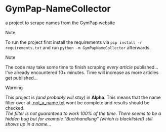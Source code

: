 # GymPap-NameCollector
a project to scrape names from the GymPap website


> [!NOTE]
> To run the project first install the requirements via `pip install -r requirements.txt` and run `python -m GymPapNameCollector` afterwards.

> [!NOTE]
> The code may take some time to finish scraping *every article* published... I've already encountered 10+ minutes. Time will increase as more articles get published...

> [!WARNING]
> This project is *(and probably will stay)* in **Alpha**. This means that the name filter over at [.not_a_name.txt](/GymPapNameCollector/.not_a_name.txt) wont be complete and results should be checked.
> <br>*The filter is not guaranteed to work 100% of the time. There seems to be a hidden bug but for example "Buchhandlung" (which is blacklisted) still shows up in a name...*
